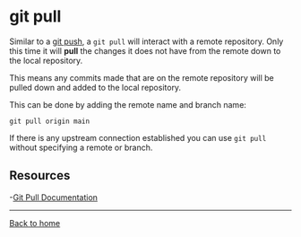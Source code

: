 # git pull

Similar to a [git push](./push.md), a `git pull` will interact with a remote repository. Only this time it will **pull** the changes it does not have from the remote down to the local repository.

This means any commits made that are on the remote repository will be pulled down and added to the local repository.

This can be done by adding the remote name and branch name:
```
git pull origin main
```

If there is any upstream connection established you can use `git pull` without specifying a remote  or branch.

## Resources

-[Git Pull Documentation](https://git-scm.com/docs/git-pull)

---

[Back to home](../ReadME.md)